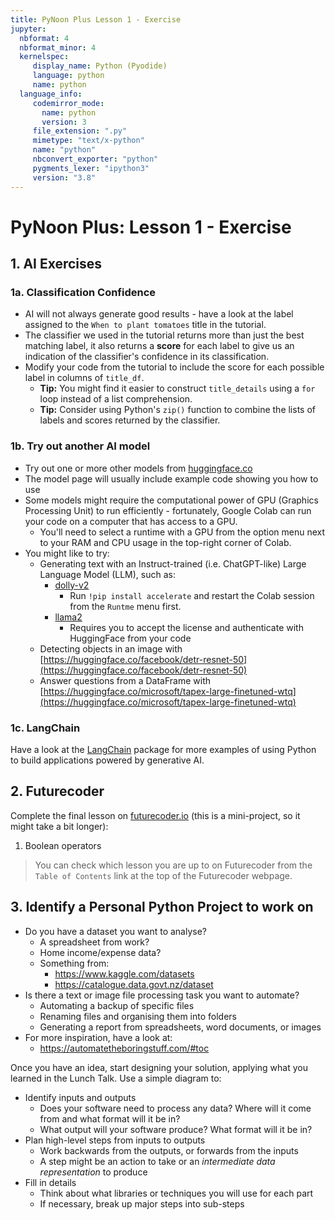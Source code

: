 ```yaml
---
title: PyNoon Plus Lesson 1 - Exercise
jupyter:
  nbformat: 4
  nbformat_minor: 4
  kernelspec:
     display_name: Python (Pyodide)
     language: python
     name: python
  language_info:
     codemirror_mode:
       name: python
       version: 3
     file_extension: ".py"
     mimetype: "text/x-python"
     name: "python"
     nbconvert_exporter: "python"
     pygments_lexer: "ipython3"
     version: "3.8"
---
```


# PyNoon Plus: Lesson 1 - Exercise


## 1. AI Exercises

### 1a. Classification Confidence

* AI will not always generate good results - have a look at the label
  assigned to the `When to plant tomatoes` title in the tutorial.
* The classifier we used in the tutorial returns more than just the
  best matching label, it also returns a **score** for each label to
  give us an indication of the classifier's confidence in its
  classification.
* Modify your code from the tutorial to include the score for each
  possible label in columns of `title_df`.
  * **Tip:** You might find it easier to construct `title_details`
    using a `for` loop instead of a list comprehension.
  * **Tip:** Consider using Python's `zip()` function to combine the
    lists of labels and scores returned by the classifier.

### 1b. Try out another AI model

* Try out one or more other models from
  [huggingface.co](https://huggingface.co/models)
* The model page will usually include example code showing you how to
  use
* Some models might require the computational power of GPU (Graphics
  Processing Unit) to run efficiently - fortunately, Google Colab can
  run your code on a computer that has access to a GPU.
  * You'll need to select a runtime with a GPU from the option menu
    next to your RAM and CPU usage in the top-right corner of Colab.
* You might like to try:
  * Generating text with an Instruct-trained (i.e. ChatGPT-like) Large
    Language Model (LLM), such as:
    * [dolly-v2](https://huggingface.co/databricks/dolly-v2-3b)
      * Run `!pip install accelerate` and restart the Colab session
        from the `Runtme` menu first.
    * [llama2](https://huggingface.co/meta-llama/Llama-2-7b-chat-hf)
      * Requires you to accept the license and authenticate with
        HuggingFace from your code
  * Detecting objects in an image with
    [https://huggingface.co/facebook/detr-resnet-50](https://huggingface.co/facebook/detr-resnet-50)
  * Answer questions from a DataFrame with
    [https://huggingface.co/microsoft/tapex-large-finetuned-wtq](https://huggingface.co/microsoft/tapex-large-finetuned-wtq)

### 1c. LangChain

Have a look at the
[LangChain](https://python.langchain.com/docs/get_started/quickstart)
package for more examples of using Python to build applications
powered by generative AI.


## 2. Futurecoder

Complete the final lesson on [futurecoder.io](https://futurecoder.io)
(this is a mini-project, so it might take a bit longer):

1. Boolean operators

> You can check which lesson you are up to on Futurecoder from the
> `Table of Contents` link at the top of the Futurecoder webpage.


## 3. Identify a Personal Python Project to work on

* Do you have a dataset you want to analyse?
  * A spreadsheet from work?
  * Home income/expense data?
  * Something from:
    * https://www.kaggle.com/datasets
    * https://catalogue.data.govt.nz/dataset
* Is there a text or image file processing task you want to automate?
  * Automating a backup of specific files
  * Renaming files and organising them into folders
  * Generating a report from spreadsheets, word documents, or images
* For more inspiration, have a look at:
  * https://automatetheboringstuff.com/#toc

Once you have an idea, start designing your solution, applying what
you learned in the Lunch Talk. Use a simple diagram to:

* Identify inputs and outputs
  * Does your software need to process any data? Where will it come
    from and what format will it be in?
  * What output will your software produce? What format will it be in?
* Plan high-level steps from inputs to outputs
  * Work backwards from the outputs, or forwards from the inputs
  * A step might be an action to take or an *intermediate data
    representation* to produce
* Fill in details
  * Think about what libraries or techniques you will use for each part
  * If necessary, break up major steps into sub-steps
